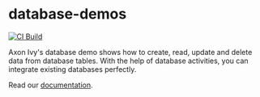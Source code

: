 # database-demos

[![CI Build](https://github.com/axonivy-market/db-demos/actions/workflows/ci.yml/badge.svg)](https://github.com/axonivy-market/db-demos/actions/workflows/ci.yml)

Axon Ivy's database demo shows how to create, read, update and delete data from database tables. With the help of database activities, you can integrate existing databases perfectly.

Read our [documentation](MY-PRODUCT-NAME-product/README.md).
